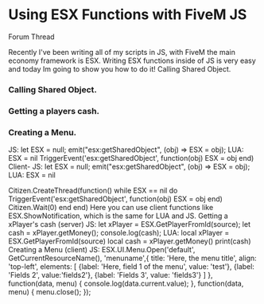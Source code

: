 <h1>Using ESX Functions with FiveM JS</h1>

<a>Forum Thread</a>

<p>Recently I've been writing all of my scripts in JS, with FiveM the main economy framework is ESX. Writing ESX functions inside of JS is very easy and today Im going to show you how to do it!
Calling Shared Object.</p>


<h3>Calling Shared Object.</h3>
<h3>Getting a players cash.</h3>
<h3>Creating a Menu.</h3>

JS:
let ESX = null;
emit("esx:getSharedObject", (obj) => ESX = obj);
LUA:
ESX = nil
TriggerEvent('esx:getSharedObject', function(obj) ESX = obj end)
Client-
JS:
let ESX = null;
emit("esx:getSharedObject", (obj) => ESX = obj);
LUA:
ESX = nil

Citizen.CreateThread(function()
while ESX == nil do
TriggerEvent('esx:getSharedObject', function(obj) ESX = obj end)
Citizen.Wait(0)
end
end)
Here you can use client functions like ESX.ShowNotification, which is the same for LUA and JS.
Getting a xPlayer's cash (server)
JS:
let xPlayer = ESX.GetPlayerFromId(source);
let cash = xPlayer.getMoney();
console.log(cash);
LUA:
local xPlayer = ESX.GetPlayerFromId(source)
local cash = xPlayer.getMoney()
print(cash)
Creating a Menu (client)
JS:
ESX.UI.Menu.Open('default', GetCurrentResourceName(), 'menuname',{
title: 'Here, the menu title',
align: 'top-left',
elements: [
{label: 'Here, field 1 of the menu', value: 'test'},
{label: 'Fields 2', value:'fields2'},
{label: 'Fields 3', value: 'fields3'}
]
}, function(data, menu) {
console.log(data.current.value);
}, function(data, menu) {
menu.close();
});